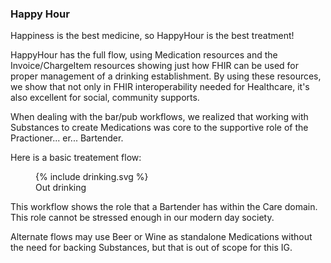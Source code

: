 ### Happy Hour 

Happiness is the best medicine, so HappyHour is the best treatment!

HappyHour has the full flow, using Medication resources and the Invoice/ChargeItem resources showing just how FHIR can be used for proper management of a drinking establishment.  By using these resources, we show that not only in FHIR interoperability needed for Healthcare, it's also excellent for social, community supports.

When dealing with the bar/pub workflows, we realized that working with Substances to create Medications was core to the supportive role of the Practioner... er... Bartender.


Here is a basic treatement flow:
<figure>
{% include drinking.svg %}
<figcaption>Out drinking</figcaption>
</figure>

This workflow shows the role that a Bartender has within the Care domain.  This role cannot be stressed enough in our modern day society.

Alternate flows may use Beer or Wine as standalone Medications without the need for backing Substances, but that is out of scope for this IG.